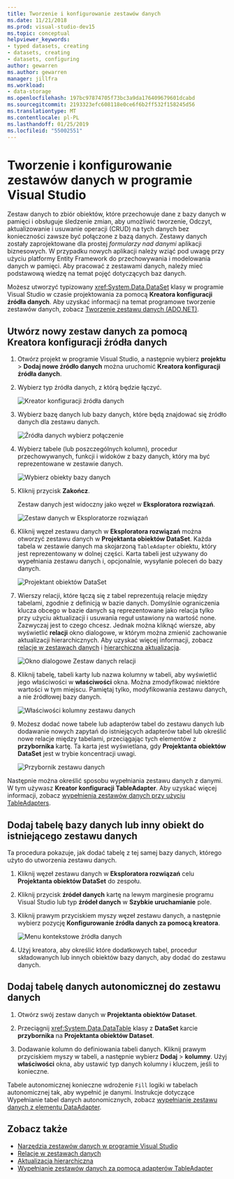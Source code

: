 ```yaml
---
title: Tworzenie i konfigurowanie zestawów danych
ms.date: 11/21/2018
ms.prod: visual-studio-dev15
ms.topic: conceptual
helpviewer_keywords:
- typed datasets, creating
- datasets, creating
- datasets, configuring
author: gewarren
ms.author: gewarren
manager: jillfra
ms.workload:
- data-storage
ms.openlocfilehash: 197bc97874705f73bc3a9da176409679601dcabd
ms.sourcegitcommit: 2193323efc608118e0ce6f6b2ff532f158245d56
ms.translationtype: MT
ms.contentlocale: pl-PL
ms.lasthandoff: 01/25/2019
ms.locfileid: "55002551"
---
```

# <a name="create-and-configure-datasets-in-visual-studio"></a>Tworzenie i konfigurowanie zestawów danych w programie Visual Studio

Zestaw danych to zbiór obiektów, które przechowuje dane z bazy danych w pamięci i obsługuje śledzenie zmian, aby umożliwić tworzenie, Odczyt, aktualizowanie i usuwanie operacji (CRUD) na tych danych bez konieczności zawsze być połączone z bazą danych. Zestawy danych zostały zaprojektowane dla prostej *formularzy nad danymi* aplikacji biznesowych. W przypadku nowych aplikacji należy wziąć pod uwagę przy użyciu platformy Entity Framework do przechowywania i modelowania danych w pamięci. Aby pracować z zestawami danych, należy mieć podstawową wiedzę na temat pojęć dotyczących baz danych.

Możesz utworzyć typizowany <xref:System.Data.DataSet> klasy w programie Visual Studio w czasie projektowania za pomocą **Kreatora konfiguracji źródła danych**. Aby uzyskać informacji na temat programowe tworzenie zestawów danych, zobacz [Tworzenie zestawu danych (ADO.NET)](/dotnet/framework/data/adonet/dataset-datatable-dataview/creating-a-dataset).

## <a name="create-a-new-dataset-by-using-the-data-source-configuration-wizard"></a>Utwórz nowy zestaw danych za pomocą Kreatora konfiguracji źródła danych

1. Otwórz projekt w programie Visual Studio, a następnie wybierz **projektu** > **Dodaj nowe źródło danych** można uruchomić **Kreatora konfiguracji źródła danych**.

2. Wybierz typ źródła danych, z którą będzie łączyć.

     ![Kreator konfiguracji źródła danych](../data-tools/media/data-source-configuration-wizard.png)

3. Wybierz bazę danych lub bazy danych, które będą znajdować się źródło danych dla zestawu danych.

     ![Źródła danych wybierz połączenie](../data-tools/media/data-source-choose-a-connection.png)

4. Wybierz tabele (lub poszczególnych kolumn), procedur przechowywanych, funkcji i widoków z bazy danych, który ma być reprezentowane w zestawie danych.

     ![Wybierz obiekty bazy danych](../data-tools/media/raddata-chose-objects.png)

5. Kliknij przycisk **Zakończ**.

   Zestaw danych jest widoczny jako węzeł w **Eksploratora rozwiązań**.

   ![Zestaw danych w Eksploratorze rozwiązań](../data-tools/media/dataset-in-solution-explorer.png)

6. Kliknij węzeł zestawu danych w **Eksploratora rozwiązań** można otworzyć zestawu danych w **Projektanta obiektów DataSet**. Każda tabela w zestawie danych ma skojarzoną `TableAdapter` obiektu, który jest reprezentowany w dolnej części. Karta tabeli jest używany do wypełniania zestawu danych i, opcjonalnie, wysyłanie poleceń do bazy danych.

   ![Projektant obiektów DataSet](../data-tools/media/dataset-designer.png)

7. Wierszy relacji, które łączą się z tabel reprezentują relacje między tabelami, zgodnie z definicją w bazie danych. Domyślnie ograniczenia klucza obcego w bazie danych są reprezentowane jako relacja tylko przy użyciu aktualizacji i usuwania reguł ustawiony na wartość none. Zazwyczaj jest to czego chcesz. Jednak można kliknąć wiersze, aby wyświetlić **relacji** okno dialogowe, w którym można zmienić zachowanie aktualizacji hierarchicznych. Aby uzyskać więcej informacji, zobacz [relacje w zestawach danych](../data-tools/relationships-in-datasets.md) i [hierarchiczna aktualizacja](../data-tools/hierarchical-update.md).

     ![Okno dialogowe Zestaw danych relacji](../data-tools/media/raddata-relation-dialog.png)

8. Kliknij tabelę, tabeli karty lub nazwa kolumny w tabeli, aby wyświetlić jego właściwości w **właściwości** okna. Można zmodyfikować niektóre wartości w tym miejscu. Pamiętaj tylko, modyfikowania zestawu danych, a nie źródłowej bazy danych.

     ![Właściwości kolumny zestawu danych](../data-tools/media/dataset-column-properties.png)

9. Możesz dodać nowe tabele lub adapterów tabel do zestawu danych lub dodawanie nowych zapytań do istniejących adapterów tabel lub określić nowe relacje między tabelami, przeciągając tych elementów z **przybornika** kartę. Ta karta jest wyświetlana, gdy **Projektanta obiektów DataSet** jest w trybie koncentracji uwagi.

     ![Przybornik zestawu danych](../data-tools/media/raddata-dataset-toolbox.png)

Następnie można określić sposobu wypełniania zestawu danych z danymi. W tym używasz **Kreator konfiguracji TableAdapter**. Aby uzyskać więcej informacji, zobacz [wypełnienia zestawów danych przy użyciu TableAdapters](../data-tools/fill-datasets-by-using-tableadapters.md).

## <a name="add-a-database-table-or-other-object-to-an-existing-dataset"></a>Dodaj tabelę bazy danych lub inny obiekt do istniejącego zestawu danych

Ta procedura pokazuje, jak dodać tabelę z tej samej bazy danych, którego użyto do utworzenia zestawu danych.

1. Kliknij węzeł zestawu danych w **Eksploratora rozwiązań** celu **Projektanta obiektów DataSet** do zespołu.

2. Kliknij przycisk **źródeł danych** kartę na lewym marginesie programu Visual Studio lub typ **źródeł danych** w **Szybkie uruchamianie** pole.

3. Kliknij prawym przyciskiem myszy węzeł zestawu danych, a następnie wybierz pozycję **Konfigurowanie źródła danych za pomocą kreatora**.

     ![Menu kontekstowe źródła danych](../data-tools/media/data-source-context-menu.png)

4. Użyj kreatora, aby określić które dodatkowych tabel, procedur składowanych lub innych obiektów bazy danych, aby dodać do zestawu danych.

## <a name="add-a-stand-alone-data-table-to-a-dataset"></a>Dodaj tabelę danych autonomicznej do zestawu danych

1. Otwórz swój zestaw danych w **Projektanta obiektów Dataset**.

2. Przeciągnij <xref:System.Data.DataTable> klasy z **DataSet** karcie **przybornika** na **Projektanta obiektów Dataset**.

3. Dodawanie kolumn do definiowania tabeli danych. Kliknij prawym przyciskiem myszy w tabeli, a następnie wybierz **Dodaj** > **kolumny**. Użyj **właściwości** okna, aby ustawić typ danych kolumny i kluczem, jeśli to konieczne.

Tabele autonomicznej konieczne wdrożenie `Fill` logiki w tabelach autonomicznej tak, aby wypełnić je danymi. Instrukcje dotyczące Wypełnianie tabel danych autonomicznych, zobacz [wypełnianie zestawu danych z elementu DataAdapter](/dotnet/framework/data/adonet/populating-a-dataset-from-a-dataadapter).

## <a name="see-also"></a>Zobacz także

- [Narzędzia zestawów danych w programie Visual Studio](../data-tools/dataset-tools-in-visual-studio.md)
- [Relacje w zestawach danych](../data-tools/relationships-in-datasets.md)
- [Aktualizacja hierarchiczna](../data-tools/hierarchical-update.md)
- [Wypełnianie zestawów danych za pomocą adapterów TableAdapter](../data-tools/fill-datasets-by-using-tableadapters.md)